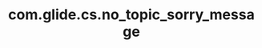 ---
layout: page
title: com.glide.cs.no_topic_sorry_message
description: ""
value: "I am sorry but I didn't understand your request."
---